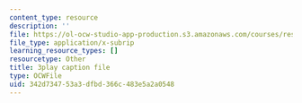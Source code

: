```yaml
---
content_type: resource
description: ''
file: https://ol-ocw-studio-app-production.s3.amazonaws.com/courses/res-18-008-calculus-revisited-complex-variables-differential-equations-and-linear-algebra-fall-2011/342d734753a3dfbd366c483e5a2a0548_anICA1XFJ_M.srt
file_type: application/x-subrip
learning_resource_types: []
resourcetype: Other
title: 3play caption file
type: OCWFile
uid: 342d7347-53a3-dfbd-366c-483e5a2a0548
---
```

